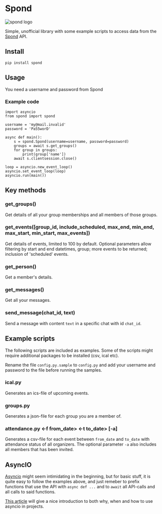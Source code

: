 # Spond
![spond logo](https://github.com/Olen/Spond/blob/main/images/spond-logo.png?raw=true)

Simple, unofficial library with some example scripts to access data from the [Spond](https://spond.com/) API.

## Install

`pip install spond`

## Usage

You need a username and password from Spond



### Example code

```
import asyncio
from spond import spond

username = 'my@mail.invalid'
password = 'Pa55worD'

async def main():
    s = spond.Spond(username=username, password=password)
    groups = await s.get_groups()
    for group in groups:
        print(group['name'])
    await s.clientsession.close()

loop = asyncio.new_event_loop()
asyncio.set_event_loop(loop)
asyncio.run(main())
```

## Key methods

### get_groups()

Get details of all your group memberships and all members of those groups.

### get_events([group_id, include_scheduled, max_end, min_end, max_start, min_start, max_events])

Get details of events, limited to 100 by default.
Optional parameters allow filtering by start and end datetimes, group; more events to be returned; inclusion of 'scheduled' events.

### get_person()
Get a member's details.

### get_messages()
Get all your messages.

### send_message(chat_id, text)
Send a message with content `text` in a specific chat with id `chat_id`.

## Example scripts

The following scripts are included as examples.  Some of the scripts might require additional packages to be installed (csv, ical etc).

Rename the file `config.py.sample` to `config.py` and add your username and password to the file before running the samples.

### ical.py
Generates an ics-file of upcoming events.

### groups.py
Generates a json-file for each group you are a member of.

### attendance.py &lt;-f from_date&gt; &lt;-t to_date&gt; [-a]
Generates a csv-file for each event between `from_date` and `to_date` with attendance status of all organizers.  The optional parameter `-a` also includes all members that has been invited.

## AsyncIO
[Asyncio](https://docs.python.org/3/library/asyncio.html) might seem intimidating in the beginning, but for basic stuff, it is quite easy to follow the examples above, and just remeber to prefix functions that use the API with `async def ...` and to `await` all API-calls and all calls to said functions.

[This article](https://realpython.com/async-io-python/) will give a nice introduction to both why, when and how to use asyncio in projects.

